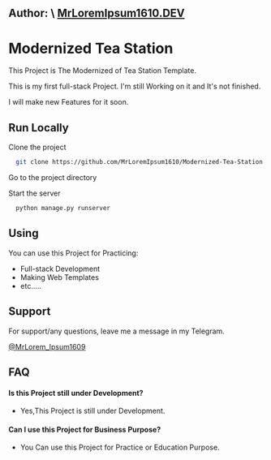 
## Author: \  [MrLoremIpsum1610.DEV](https://github.com/MrLoremIpsum1610)


# Modernized Tea Station 

This Project is The Modernized of Tea Station Template.

This is my first full-stack Project. I'm still Working on it and It's not finished.  

I will make new Features for it soon. 
## Run Locally

Clone the project

```bash
  git clone https://github.com/MrLoremIpsum1610/Modernized-Tea-Station
```

Go to the project directory


Start the server

```bash
  python manage.py runserver
```


## Using

You can use this Project for Practicing: 

- Full-stack Development
- Making Web Templates
- etc.....


## Support

For support/any questions, leave me a message in my Telegram.

[@MrLorem_Ipsum1609]("")


## FAQ

#### Is this Project still under Development? 

- Yes,This Project is still under Development.
#### Can I use this Project for Business Purpose?

- You Can use this Project for Practice or Education Purpose.

